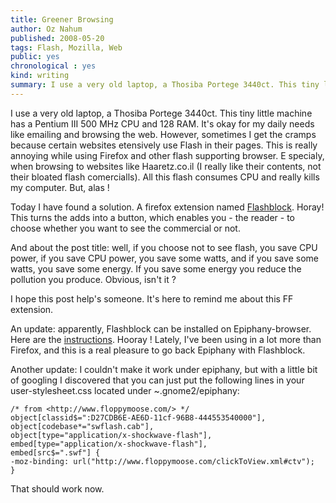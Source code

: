 ```yaml
---
title: Greener Browsing  
author: Oz Nahum
published: 2008-05-20
tags: Flash, Mozilla, Web
public: yes
chronological : yes
kind: writing 
summary: I use a very old laptop, a Thosiba Portege 3440ct. This tiny little machine has a Pentium III 500 MHz CPU and 128 RAM.
---
```



I use a very old laptop, a Thosiba Portege 3440ct. This tiny little machine has a Pentium III 500 MHz CPU and 128 RAM. 
It's okay for my daily needs like emailing and browsing the web. 
However, sometimes I get the cramps because certain websites etensively use Flash in their pages. 
This is really annoying while using Firefox and other flash supporting browser. E
specialy, when browsing to websites like Haaretz.co.il (I really like their contents, not their bloated flash comercialls). 
All this flash consumes CPU and really kills my computer. But, alas !

Today I have found a solution. A firefox extension named [Flashblock](http://flashblock.mozdev.org/). 
Horay! This turns the adds into a button, which enables you - the reader - to choose whether you want to see the commercial or not.

And about the post title: well, if you choose not to see flash, you save CPU power, if you save CPU power, 
you save some watts, and if you save some watts, you save some energy. If you save some energy you reduce the pollution you produce. 
Obvious, isn't it ?

I hope this post help's someone. It's here to remind me about this FF extension.

An update: apparently, Flashblock can be installed on Epiphany-browser. 
Here are the [instructions](http://live.gnome.org/Epiphany/FlashBlock). 
Hooray ! Lately, I've been using in a lot more than Firefox, and this is a real pleasure to go back Epiphany with Flashblock.

Another update: I couldn't make it work under epiphany, but with a little bit of 
googling I discovered that you can just put the following lines in 
your user-stylesheet.css located under ~.gnome2/epiphany:

    
    /* from <http://www.floppymoose.com/> */
    object[classid$=":D27CDB6E-AE6D-11cf-96B8-444553540000"],
    object[codebase*="swflash.cab"],
    object[type="application/x-shockwave-flash"],
    embed[type="application/x-shockwave-flash"],
    embed[src$=".swf"] {
    -moz-binding: url("http://www.floppymoose.com/clickToView.xml#ctv");
    }



That should work now.
